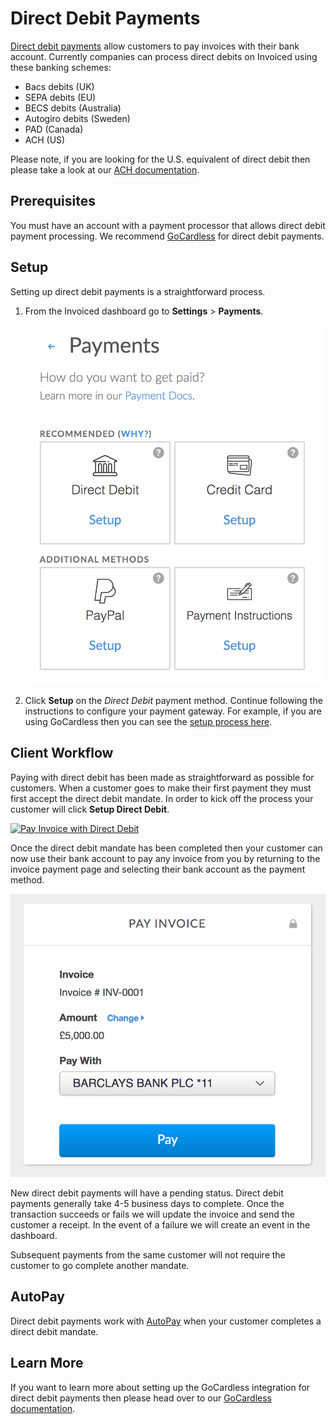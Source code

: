# Direct Debit Payments

[Direct debit payments](https://en.wikipedia.org/wiki/Direct_debit) allow customers to pay invoices with their bank account. Currently companies can process direct debits on Invoiced using these banking schemes:

- Bacs debits (UK)
- SEPA debits (EU)
- BECS debits (Australia)
- Autogiro debits (Sweden)
- PAD (Canada)
- ACH (US)

Please note, if you are looking for the U.S. equivalent of direct debit then please take a look at our [ACH documentation](/docs/payments/ach).

## Prerequisites

You must have an account with a payment processor that allows direct debit payment processing. We recommend [GoCardless](/docs/integrations/gocardless) for direct debit payments.

## Setup

Setting up direct debit payments is a straightforward process.

1. From the Invoiced dashboard go to **Settings** > **Payments**.

   [![Payment Settings](../img/payment-settings-eu.png)](../img/payment-settings-eu.png)

2. Click **Setup** on the *Direct Debit* payment method. Continue following the instructions to configure your payment gateway. For example, if you are using GoCardless then you can see the [setup process here](/docs/integrations/gocardless#setup).

## Client Workflow

Paying with direct debit has been made as straightforward as possible for customers. When a customer goes to make their first payment they must first accept the direct debit mandate. In order to kick off the process your customer will click **Setup Direct Debit**.

[![Pay Invoice with Direct Debit](/docs/img/pay-invoice-direct-debit.png)](/docs/img/pay-invoice-direct-debit.png)

Once the direct debit mandate has been completed then your customer can now use their bank account to pay any invoice from you by returning to the invoice payment page and selecting their bank account as the payment method.

[![GoCardless Direct Debit Payment](../img/pay-invoice-direct-debit-2.png)](../img/pay-invoice-direct-debit-2.png)

New direct debit payments will have a pending status. Direct debit payments generally take 4-5 business days to complete. Once the transaction succeeds or fails we will update the invoice and send the customer a receipt. In the event of a failure we will create an event in the dashboard.

Subsequent payments from the same customer will not require the customer to go complete another mandate.

## AutoPay

Direct debit payments work with [AutoPay](/docs/payments/autopay) when your customer completes a direct debit mandate.

## Learn More

If you want to learn more about setting up the GoCardless integration for direct debit payments then please head over to our [GoCardless documentation](/docs/integrations/gocardless).